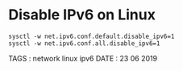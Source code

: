 # Disable IPv6 on Linux

```
sysctl -w net.ipv6.conf.default.disable_ipv6=1
sysctl -w net.ipv6.conf.all.disable_ipv6=1
```

TAGS : network linux ipv6
DATE : 23 06 2019
